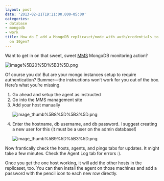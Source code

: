 ```yaml
---
layout: post
date: '2013-02-21T19:11:00.000-05:00'
categories:
- database
- mongodb
- work
title: How do I add a MongoDB replicaset/node with auth/credentials to MMS monitor
  on 10gen?
---
```



Want to get in on that sweet, sweet [MMS](http://www.10gen.com/products/mongodb-monitoring-service) MongoDB monitoring action? 

![image%5B20%5D%5B3%5D.png](image%5B20%5D%5B3%5D.png)

Of course you do! But are your mongo instances setup to require authentication? Bummer—the instructions won’t work for you out of the box. Here’s what you’re missing.  <ol> <li>Go ahead and setup the agent as instructed</li> <li>Go into the MMS management site</li> <li>Add your host manually

![image_thumb%5B8%5D%5B3%5D.png](image_thumb%5B8%5D%5B3%5D.png)</li> <li>Enter the hostname, db username, and db password. I suggest creating a new user for this (it must be a user on the admin database!)

![image_thumb%5B9%5D%5B3%5D.png](image_thumb%5B9%5D%5B3%5D.png)</li></ol>

Now frantically check the hosts, agents, and pings tabs for updates. It might take a few minutes. Check the Agent Log tab for errors :).

Once you get the one host working, it will add the other hosts in the replicaset, too. You can then install the agent on those machines and add a password with the pencil icon to each new row directly.
